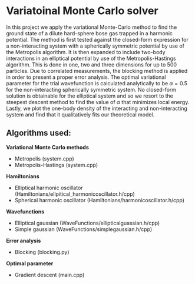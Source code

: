 # Variatoinal Monte Carlo solver

In this project we apply the variational Monte-Carlo method to find the ground state of a dilute hard-sphere bose gas trapped in a harmonic potential. The method is first tested against the closed-form expression for a non-interacting system with a spherically symmetric potential by use of the Metropolis algorithm. It is then expanded to include two-body interactions in an elliptical potential by use of the Metropolis-Hastings algorithm. This is done in one, two and three dimensions for up to 500 particles. Due to correlated measurements, the blocking method is applied in order to present a proper error analysis. The optimal variational parameter for the trial wavefunction is calculated analytically to be $\alpha = 0.5$ for the non-interacting spherically symmetric system. No closed-form solution is obtainable for the elliptical system and so we resort to the steepest descent method to find the value of $\alpha$ that minimizes local energy. Lastly, we plot the one-body density of the interacting and non-interacting system and find that it qualitatively fits our theoretical model.

## Algorithms used:

**Variational Monte Carlo methods**
- Metropolis (system.cpp)
- Metropolis-Hastings (system.cpp)

**Hamiltonians**
- Elliptical harmonic oscillator (Hamiltonians/ellpitical_harmonicoscillator.h/cpp)
- Spherical harmonic oscillator (Hamiltonians/harmonicoscillator.h/cpp)

**Wavefunctions**
- Elliptical gaussian (WaveFunctions/ellipticalguassian.h/cpp)
- Simple gaussian (WaveFunctions/simplegaussian.h/cpp)

**Error analysis**
- Blocking (blocking.py)

**Optimal parameter**
- Gradient descent (main.cpp)
